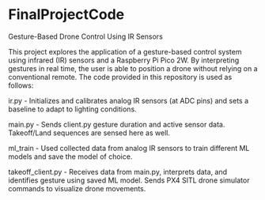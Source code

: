 # FinalProjectCode

Gesture-Based Drone Control Using IR Sensors

This project explores the application of a gesture-based control system using infrared (IR) sensors and a Raspberry Pi Pico 2W. By interpreting gestures in real time, the user is able to position a drone without relying on a conventional remote. The code provided in this repository is used as follows:

ir.py - Initializes and calibrates analog IR sensors (at ADC pins) and sets a baseline to adapt to lighting conditions.

main.py - Sends client.py gesture duration and active sensor data. Takeoff/Land sequences are sensed here as well.

ml_train - Used collected data from analog IR sensors to train different ML models and save the model of choice.

takeoff_client.py - Receives data from main.py, interprets data, and identifies gesture using saved ML model. Sends PX4 SITL drone simulator commands to visualize drone movements.
